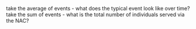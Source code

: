 take the average of events - what does the typical event look like over time?
take the sum of events - what is the total number of individuals served via the NAC?